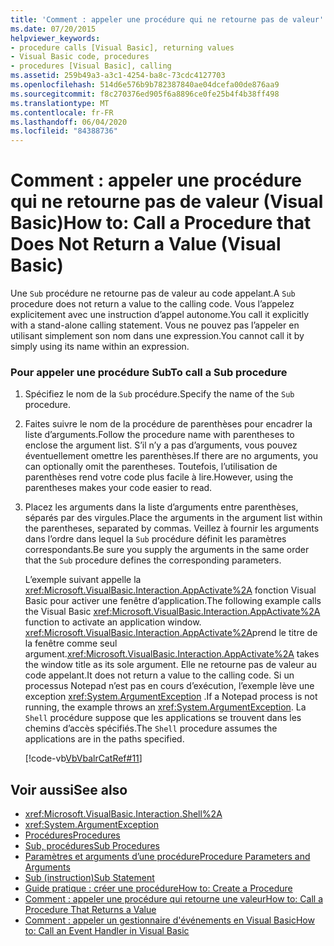 ```yaml
---
title: 'Comment : appeler une procédure qui ne retourne pas de valeur'
ms.date: 07/20/2015
helpviewer_keywords:
- procedure calls [Visual Basic], returning values
- Visual Basic code, procedures
- procedures [Visual Basic], calling
ms.assetid: 259b49a3-a3c1-4254-ba8c-73cdc4127703
ms.openlocfilehash: 514d6e576b9b782387840ae04dcefa00de876aa9
ms.sourcegitcommit: f8c270376ed905f6a8896ce0fe25b4f4b38ff498
ms.translationtype: MT
ms.contentlocale: fr-FR
ms.lasthandoff: 06/04/2020
ms.locfileid: "84388736"
---
```

# <a name="how-to-call-a-procedure-that-does-not-return-a-value-visual-basic"></a><span data-ttu-id="ff3d2-102">Comment : appeler une procédure qui ne retourne pas de valeur (Visual Basic)</span><span class="sxs-lookup"><span data-stu-id="ff3d2-102">How to: Call a Procedure that Does Not Return a Value (Visual Basic)</span></span>
<span data-ttu-id="ff3d2-103">Une `Sub` procédure ne retourne pas de valeur au code appelant.</span><span class="sxs-lookup"><span data-stu-id="ff3d2-103">A `Sub` procedure does not return a value to the calling code.</span></span> <span data-ttu-id="ff3d2-104">Vous l’appelez explicitement avec une instruction d’appel autonome.</span><span class="sxs-lookup"><span data-stu-id="ff3d2-104">You call it explicitly with a stand-alone calling statement.</span></span> <span data-ttu-id="ff3d2-105">Vous ne pouvez pas l’appeler en utilisant simplement son nom dans une expression.</span><span class="sxs-lookup"><span data-stu-id="ff3d2-105">You cannot call it by simply using its name within an expression.</span></span>  
  
### <a name="to-call-a-sub-procedure"></a><span data-ttu-id="ff3d2-106">Pour appeler une procédure Sub</span><span class="sxs-lookup"><span data-stu-id="ff3d2-106">To call a Sub procedure</span></span>  
  
1. <span data-ttu-id="ff3d2-107">Spécifiez le nom de la `Sub` procédure.</span><span class="sxs-lookup"><span data-stu-id="ff3d2-107">Specify the name of the `Sub` procedure.</span></span>  
  
2. <span data-ttu-id="ff3d2-108">Faites suivre le nom de la procédure de parenthèses pour encadrer la liste d’arguments.</span><span class="sxs-lookup"><span data-stu-id="ff3d2-108">Follow the procedure name with parentheses to enclose the argument list.</span></span> <span data-ttu-id="ff3d2-109">S’il n’y a pas d’arguments, vous pouvez éventuellement omettre les parenthèses.</span><span class="sxs-lookup"><span data-stu-id="ff3d2-109">If there are no arguments, you can optionally omit the parentheses.</span></span> <span data-ttu-id="ff3d2-110">Toutefois, l’utilisation de parenthèses rend votre code plus facile à lire.</span><span class="sxs-lookup"><span data-stu-id="ff3d2-110">However, using the parentheses makes your code easier to read.</span></span>  
  
3. <span data-ttu-id="ff3d2-111">Placez les arguments dans la liste d’arguments entre parenthèses, séparés par des virgules.</span><span class="sxs-lookup"><span data-stu-id="ff3d2-111">Place the arguments in the argument list within the parentheses, separated by commas.</span></span> <span data-ttu-id="ff3d2-112">Veillez à fournir les arguments dans l’ordre dans lequel la `Sub` procédure définit les paramètres correspondants.</span><span class="sxs-lookup"><span data-stu-id="ff3d2-112">Be sure you supply the arguments in the same order that the `Sub` procedure defines the corresponding parameters.</span></span>  
  
     <span data-ttu-id="ff3d2-113">L’exemple suivant appelle la <xref:Microsoft.VisualBasic.Interaction.AppActivate%2A> fonction Visual Basic pour activer une fenêtre d’application.</span><span class="sxs-lookup"><span data-stu-id="ff3d2-113">The following example calls the Visual Basic <xref:Microsoft.VisualBasic.Interaction.AppActivate%2A> function to activate an application window.</span></span> <span data-ttu-id="ff3d2-114"><xref:Microsoft.VisualBasic.Interaction.AppActivate%2A>prend le titre de la fenêtre comme seul argument.</span><span class="sxs-lookup"><span data-stu-id="ff3d2-114"><xref:Microsoft.VisualBasic.Interaction.AppActivate%2A> takes the window title as its sole argument.</span></span> <span data-ttu-id="ff3d2-115">Elle ne retourne pas de valeur au code appelant.</span><span class="sxs-lookup"><span data-stu-id="ff3d2-115">It does not return a value to the calling code.</span></span> <span data-ttu-id="ff3d2-116">Si un processus Notepad n’est pas en cours d’exécution, l’exemple lève une exception <xref:System.ArgumentException> .</span><span class="sxs-lookup"><span data-stu-id="ff3d2-116">If a Notepad process is not running, the example throws an <xref:System.ArgumentException>.</span></span> <span data-ttu-id="ff3d2-117">La `Shell` procédure suppose que les applications se trouvent dans les chemins d’accès spécifiés.</span><span class="sxs-lookup"><span data-stu-id="ff3d2-117">The `Shell` procedure assumes the applications are in the paths specified.</span></span>  
  
     [!code-vb[VbVbalrCatRef#11](~/samples/snippets/visualbasic/VS_Snippets_VBCSharp/VbVbalrCatRef/VB/Class1.vb#11)]  
  
## <a name="see-also"></a><span data-ttu-id="ff3d2-118">Voir aussi</span><span class="sxs-lookup"><span data-stu-id="ff3d2-118">See also</span></span>

- <xref:Microsoft.VisualBasic.Interaction.Shell%2A>
- <xref:System.ArgumentException>
- [<span data-ttu-id="ff3d2-119">Procédures</span><span class="sxs-lookup"><span data-stu-id="ff3d2-119">Procedures</span></span>](./index.md)
- [<span data-ttu-id="ff3d2-120">Sub, procédures</span><span class="sxs-lookup"><span data-stu-id="ff3d2-120">Sub Procedures</span></span>](./sub-procedures.md)
- [<span data-ttu-id="ff3d2-121">Paramètres et arguments d’une procédure</span><span class="sxs-lookup"><span data-stu-id="ff3d2-121">Procedure Parameters and Arguments</span></span>](./procedure-parameters-and-arguments.md)
- [<span data-ttu-id="ff3d2-122">Sub (instruction)</span><span class="sxs-lookup"><span data-stu-id="ff3d2-122">Sub Statement</span></span>](../../../language-reference/statements/sub-statement.md)
- [<span data-ttu-id="ff3d2-123">Guide pratique : créer une procédure</span><span class="sxs-lookup"><span data-stu-id="ff3d2-123">How to: Create a Procedure</span></span>](./how-to-create-a-procedure.md)
- [<span data-ttu-id="ff3d2-124">Comment : appeler une procédure qui retourne une valeur</span><span class="sxs-lookup"><span data-stu-id="ff3d2-124">How to: Call a Procedure That Returns a Value</span></span>](./how-to-call-a-procedure-that-returns-a-value.md)
- [<span data-ttu-id="ff3d2-125">Comment : appeler un gestionnaire d'événements en Visual Basic</span><span class="sxs-lookup"><span data-stu-id="ff3d2-125">How to: Call an Event Handler in Visual Basic</span></span>](./how-to-call-an-event-handler.md)

